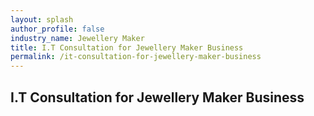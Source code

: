 ```yaml
---
layout: splash 
author_profile: false 
industry_name: Jewellery Maker
title: I.T Consultation for Jewellery Maker Business
permalink: /it-consultation-for-jewellery-maker-business
---
```


## I.T Consultation for Jewellery Maker Business